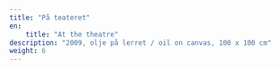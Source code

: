 ```yaml
---
title: "På teateret"
en:
    title: "At the theatre"
description: "2009, olje på lerret / oil on canvas, 100 x 100 cm"
weight: 6
---
```

